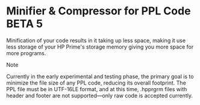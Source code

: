 # Minifier & Compressor for PPL Code **BETA 5**
Minification of your code results in it taking up less space, making it use less storage of your HP Prime's storage memory giving you more space for more programs.

> [!NOTE]
Currently in the early experimental and testing phase, the primary goal is to minimize the file size of any PPL code, reducing its overall footprint. The PPL file must be in UTF-16LE format, and at this time, .hpprgrm files with header and footer are not supported—only raw code is accepted currently.
